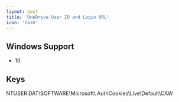 ```yaml
---
layout: post
title: 'OneDrive User ID and Login URL'
icon: 'hash'
---
```


## Windows Support

- 10



## Keys

NTUSER.DAT\SOFTWARE\Microsoft\ AuthCookies\Live\Default\CAW

